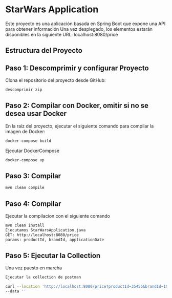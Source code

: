 # StarWars Application

Este proyecto es una aplicación basada en Spring Boot que expone una API para obtener información 
Una vez desplegado, los elementos estarán disponibles en la siguiente URL: localhost:8080/price

## Estructura del Proyecto


## Paso 1: Descomprimir y configurar Proyecto

Clona el repositorio del proyecto desde GitHub:

```bash
descomprimir zip
```

## Paso 2: Compilar con Docker, omitir si no se desea usar Docker

En la raíz del proyecto, ejecutar el siguiente comando para compilar la imagen de Docker:
```bash
docker-compose build
```

Ejecutar DockerCompose
```bash
docker-compose up
```

## Paso 3: Compilar 


```bash
mvn clean compile
```

## Paso 4: Compilar

Ejecutar la compilacion con el siguiente comando
```bash
mvn clean install
Ejecutamos StarWarsApplication.java
GET: http://localhost:8080/price
params: productId, brandId, applicationDate

```

## Paso 5: Ejecutar la Collection
Una vez puesto en marcha
```bash
Ejecutar la collection de postman

curl --location 'http://localhost:8080/price?productId=35455&brandId=1&applicationDate=2020-06-15T21%3A00%3A00' \
--data ''
